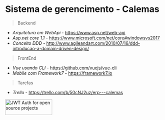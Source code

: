 # Sistema de gerencimento - Calemas

> Backend
- _Arquitetura em WebApi_ - https://www.asp.net/web-api
- _Asp.net core 1.1_ - https://www.microsoft.com/net/core#windowsvs2017
- _Conceito DDD_ - http://www.agileandart.com/2010/07/16/ddd-introducao-a-domain-driven-design/

> FrontEnd
- _Vue usando CLI_ - https://github.com/vuejs/vue-cli
- _Mobile com Framework7_ - https://framework7.io

> Tarefas
- _Trello_ - https://trello.com/b/50cNJ2uz/erp---calemas

<a width="150" height="50" href="https://auth0.com/?utm_source=oss&utm_medium=gp&utm_campaign=oss" target="_blank" alt="Single Sign On & Token Based Authentication - Auth0"><img width="150" height="50" alt="JWT Auth for open source projects" src="//cdn.auth0.com/oss/badges/a0-badge-light.png"/></a>
